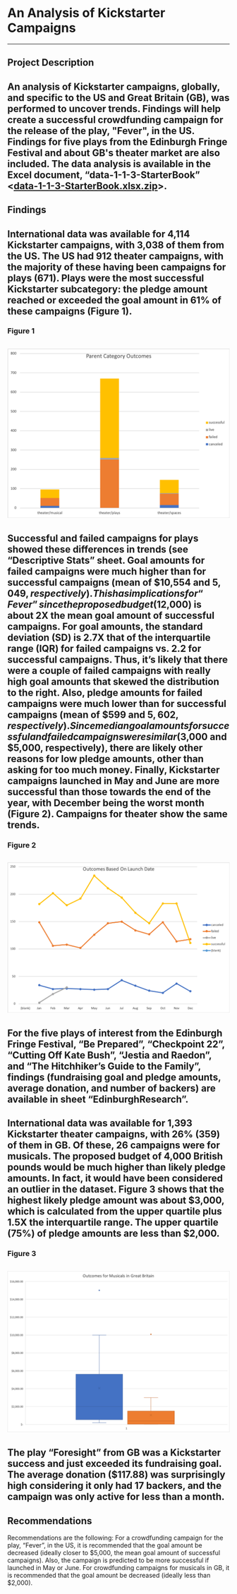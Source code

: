 # An Analysis of Kickstarter Campaigns
---
## Project Description ##
An analysis of Kickstarter campaigns, globally, and specific to the US and Great Britain (GB), was performed to uncover trends. Findings will help create a successful crowdfunding campaign for the release of the play, "Fever", in the US. Findings for five plays from the Edinburgh Fringe Festival and about GB's theater market are also included. The data analysis is available in the Excel document, “data-1-1-3-StarterBook” <[data-1-1-3-StarterBook.xlsx.zip](data-1-1-3-StarterBook.xlsx.zip)>.
---
## Findings ##
International data was available for 4,114 Kickstarter campaigns, with 3,038 of them from the US. The US had 912 theater campaigns, with the majority of these having been campaigns for plays (671). Plays were the most successful Kickstarter subcategory: the pledge amount reached or exceeded the goal amount in 61% of these campaigns (Figure 1).
---
### Figure 1 ###
![ ChartParentCategoryOutcomes.png](ChartParentCategoryOutcomes.png)
---
Successful and failed campaigns for plays showed these differences in trends (see “Descriptive Stats” sheet. Goal amounts for failed campaigns were much higher than for successful campaigns (mean of $10,554 and $5,049, respectively). This has implications for “Fever” since the proposed budget ($12,000) is about 2X the mean goal amount of successful campaigns. For goal amounts, the standard deviation (SD) is 2.7X that of the interquartile range (IQR) for failed campaigns vs. 2.2 for successful campaigns. Thus, it’s likely that there were a couple of failed campaigns with really high goal amounts that skewed the distribution to the right. Also, pledge amounts for failed campaigns were much lower than for successful campaigns (mean of $599 and $5,602, respectively). Since median goal amounts for successful and failed campaigns were similar ($3,000 and $5,000, respectively), there are likely other reasons for low pledge amounts, other than asking for too much money. Finally, Kickstarter campaigns launched in May and June are more successful than those towards the end of the year, with December being the worst month (Figure 2). Campaigns for theater show the same trends.
---
### Figure 2 ###
![OutcomesBasedOnLaunchDate.png](OutcomesBasedOnLaunchDate.png)
---
For the five plays of interest from the Edinburgh Fringe Festival, “Be Prepared”, “Checkpoint 22”, “Cutting Off Kate Bush”, “Jestia and Raedon”, and “The Hitchhiker’s Guide to the Family”, findings (fundraising goal and pledge amounts, average donation, and number of backers) are available in sheet “EdinburghResearch”.
---
International data was available for 1,393 Kickstarter theater campaigns, with 26% (359) of them in GB. Of these, 26 campaigns were for musicals. The proposed budget of 4,000 British pounds would be much higher than likely pledge amounts. In fact, it would have been considered an outlier in the dataset. Figure 3 shows that the highest likely pledge amount was about $3,000, which is calculated from the upper quartile plus 1.5X the interquartile range. The upper quartile (75%) of pledge amounts are less than $2,000. 
---
### Figure 3 ###
![OutcomesMusicalsGB.png](OutcomesMusicalsGB.png)
---
The play “Foresight” from GB was a Kickstarter success and just exceeded its fundraising goal. The average donation ($117.88) was surprisingly high considering it only had 17 backers, and the campaign was only active for less than a month. 
---
## Recommendations ##
Recommendations are the following: For a crowdfunding campaign for the play, “Fever”, in the US, it is recommended that the goal amount be decreased (ideally closer to $5,000, the mean goal amount of successful campaigns). Also, the campaign is predicted to be more successful if launched in May or June. For crowdfunding campaigns for musicals in GB, it is recommended that the goal amount be decreased (ideally less than $2,000). 


